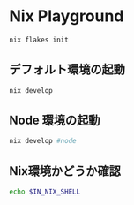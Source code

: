 # Nix Playground

```bash
nix flakes init
```

## デフォルト環境の起動

```bash
nix develop
```

## Node 環境の起動

```bash
nix develop #node
```

## Nix環境かどうか確認

```bash
echo $IN_NIX_SHELL
```
